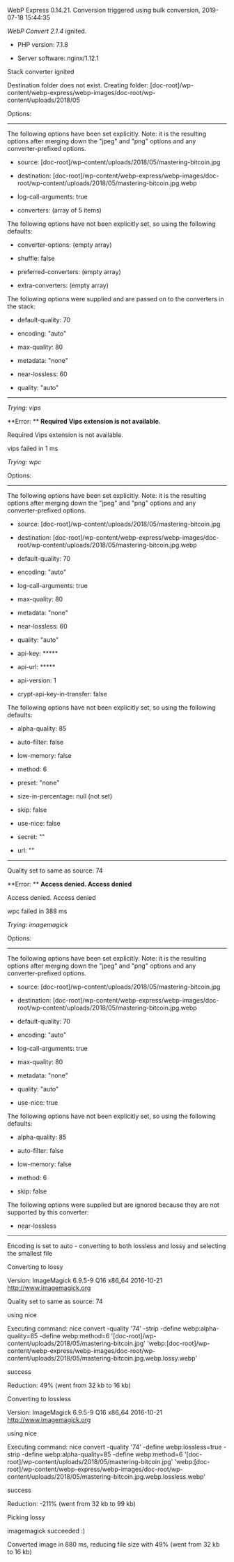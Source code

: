 WebP Express 0.14.21. Conversion triggered using bulk conversion, 2019-07-18 15:44:35

*WebP Convert 2.1.4*  ignited.
- PHP version: 7.1.8
- Server software: nginx/1.12.1

Stack converter ignited
Destination folder does not exist. Creating folder: [doc-root]/wp-content/webp-express/webp-images/doc-root/wp-content/uploads/2018/05

Options:
------------
The following options have been set explicitly. Note: it is the resulting options after merging down the "jpeg" and "png" options and any converter-prefixed options.
- source: [doc-root]/wp-content/uploads/2018/05/mastering-bitcoin.jpg
- destination: [doc-root]/wp-content/webp-express/webp-images/doc-root/wp-content/uploads/2018/05/mastering-bitcoin.jpg.webp
- log-call-arguments: true
- converters: (array of 5 items)

The following options have not been explicitly set, so using the following defaults:
- converter-options: (empty array)
- shuffle: false
- preferred-converters: (empty array)
- extra-converters: (empty array)

The following options were supplied and are passed on to the converters in the stack:
- default-quality: 70
- encoding: "auto"
- max-quality: 80
- metadata: "none"
- near-lossless: 60
- quality: "auto"
------------


*Trying: vips* 

**Error: ** **Required Vips extension is not available.** 
Required Vips extension is not available.
vips failed in 1 ms

*Trying: wpc* 

Options:
------------
The following options have been set explicitly. Note: it is the resulting options after merging down the "jpeg" and "png" options and any converter-prefixed options.
- source: [doc-root]/wp-content/uploads/2018/05/mastering-bitcoin.jpg
- destination: [doc-root]/wp-content/webp-express/webp-images/doc-root/wp-content/uploads/2018/05/mastering-bitcoin.jpg.webp
- default-quality: 70
- encoding: "auto"
- log-call-arguments: true
- max-quality: 80
- metadata: "none"
- near-lossless: 60
- quality: "auto"
- api-key: *****
- api-url: *****
- api-version: 1
- crypt-api-key-in-transfer: false

The following options have not been explicitly set, so using the following defaults:
- alpha-quality: 85
- auto-filter: false
- low-memory: false
- method: 6
- preset: "none"
- size-in-percentage: null (not set)
- skip: false
- use-nice: false
- secret: ""
- url: ""
------------

Quality set to same as source: 74

**Error: ** **Access denied. Access denied** 
Access denied. Access denied
wpc failed in 388 ms

*Trying: imagemagick* 

Options:
------------
The following options have been set explicitly. Note: it is the resulting options after merging down the "jpeg" and "png" options and any converter-prefixed options.
- source: [doc-root]/wp-content/uploads/2018/05/mastering-bitcoin.jpg
- destination: [doc-root]/wp-content/webp-express/webp-images/doc-root/wp-content/uploads/2018/05/mastering-bitcoin.jpg.webp
- default-quality: 70
- encoding: "auto"
- log-call-arguments: true
- max-quality: 80
- metadata: "none"
- quality: "auto"
- use-nice: true

The following options have not been explicitly set, so using the following defaults:
- alpha-quality: 85
- auto-filter: false
- low-memory: false
- method: 6
- skip: false

The following options were supplied but are ignored because they are not supported by this converter:
- near-lossless
------------

Encoding is set to auto - converting to both lossless and lossy and selecting the smallest file

Converting to lossy
Version: ImageMagick 6.9.5-9 Q16 x86_64 2016-10-21 http://www.imagemagick.org
Quality set to same as source: 74
using nice
Executing command: nice convert -quality '74' -strip -define webp:alpha-quality=85 -define webp:method=6 '[doc-root]/wp-content/uploads/2018/05/mastering-bitcoin.jpg' 'webp:[doc-root]/wp-content/webp-express/webp-images/doc-root/wp-content/uploads/2018/05/mastering-bitcoin.jpg.webp.lossy.webp'
success
Reduction: 49% (went from 32 kb to 16 kb)

Converting to lossless
Version: ImageMagick 6.9.5-9 Q16 x86_64 2016-10-21 http://www.imagemagick.org
using nice
Executing command: nice convert -quality '74' -define webp:lossless=true -strip -define webp:alpha-quality=85 -define webp:method=6 '[doc-root]/wp-content/uploads/2018/05/mastering-bitcoin.jpg' 'webp:[doc-root]/wp-content/webp-express/webp-images/doc-root/wp-content/uploads/2018/05/mastering-bitcoin.jpg.webp.lossless.webp'
success
Reduction: -211% (went from 32 kb to 99 kb)

Picking lossy
imagemagick succeeded :)

Converted image in 880 ms, reducing file size with 49% (went from 32 kb to 16 kb)

